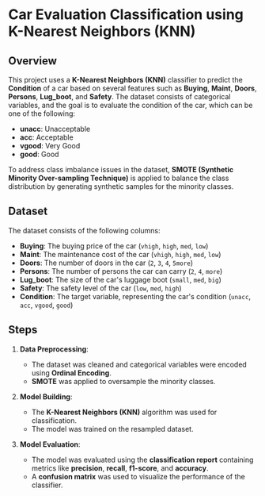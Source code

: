 # Car Evaluation Classification using K-Nearest Neighbors (KNN)

## Overview

This project uses a **K-Nearest Neighbors (KNN)** classifier to predict the **Condition** of a car based on several features such as **Buying**, **Maint**, **Doors**, **Persons**, **Lug_boot**, and **Safety**. The dataset consists of categorical variables, and the goal is to evaluate the condition of the car, which can be one of the following:

- **unacc**: Unacceptable
- **acc**: Acceptable
- **vgood**: Very Good
- **good**: Good

To address class imbalance issues in the dataset, **SMOTE (Synthetic Minority Over-sampling Technique)** is applied to balance the class distribution by generating synthetic samples for the minority classes.

## Dataset

The dataset consists of the following columns:

- **Buying**: The buying price of the car (`vhigh`, `high`, `med`, `low`)
- **Maint**: The maintenance cost of the car (`vhigh`, `high`, `med`, `low`)
- **Doors**: The number of doors in the car (`2`, `3`, `4`, `5more`)
- **Persons**: The number of persons the car can carry (`2`, `4`, `more`)
- **Lug_boot**: The size of the car's luggage boot (`small`, `med`, `big`)
- **Safety**: The safety level of the car (`low`, `med`, `high`)
- **Condition**: The target variable, representing the car's condition (`unacc`, `acc`, `vgood`, `good`)

## Steps

1. **Data Preprocessing**:
   - The dataset was cleaned and categorical variables were encoded using **Ordinal Encoding**.
   - **SMOTE** was applied to oversample the minority classes.

2. **Model Building**:
   - The **K-Nearest Neighbors (KNN)** algorithm was used for classification.
   - The model was trained on the resampled dataset.

3. **Model Evaluation**:
   - The model was evaluated using the **classification report** containing metrics like **precision**, **recall**, **f1-score**, and **accuracy**.
   - A **confusion matrix** was used to visualize the performance of the classifier.

